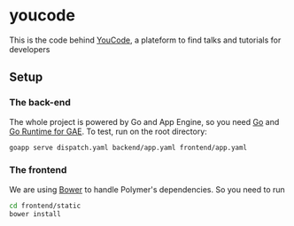# youcode

This is the code behind [YouCode](http://youcode.io/), a plateform to find talks and tutorials for developers

## Setup
### The back-end
The whole project is powered by Go and App Engine, so you need [Go](https://golang.org/) and [Go Runtime for GAE](https://cloud.google.com/appengine/docs/go/).
To test, run on the root directory:
```bash
goapp serve dispatch.yaml backend/app.yaml frontend/app.yaml
```
### The frontend
We are using [Bower](http://bower.io/) to handle Polymer's dependencies. So you need to run
```bash
cd frontend/static
bower install
```